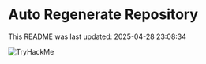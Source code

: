 # Auto Regenerate Repository

This README was last updated: 2025-04-28 23:08:34

 ![TryHackMe](https://tryhackme.com/badge/533634)